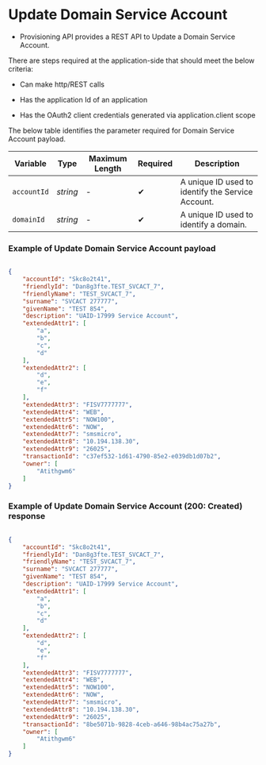 # Update Domain Service Account

- Provisioning API provides a REST API to Update a Domain Service Account.

There are steps required at the application-side that should meet the below criteria:  

- Can make http/REST calls  

- Has the application Id of an application

- Has the OAuth2 client credentials generated via application.client scope

<!--
type: tab
titles: Request, Response
-->

The below table identifies the parameter required for Domain Service Account payload.

| Variable | Type | Maximum Length | Required | Description |
| -------- | -- |------------| ------- | ---- |
| `accountId` | *string* | - | &#10004; | A unique ID used to identify the Service Account. |
| `domainId` | *string* | - | &#10004; | A unique ID used to identify a domain. |

### Example of Update Domain Service Account payload

```json

{
    "accountId": "Skc8o2t41",
    "friendlyId": "Dan8g3fte.TEST_SVCACT_7",
    "friendlyName": "TEST_SVCACT_7",
    "surname": "SVCACT 277777",
    "givenName": "TEST 854",
    "description": "UAID-17999 Service Account",
    "extendedAttr1": [
        "a",
        "b",
        "c",
        "d"
    ],
    "extendedAttr2": [
        "d",
        "e",
        "f"
    ],
    "extendedAttr3": "FISV7777777",
    "extendedAttr4": "WEB",
    "extendedAttr5": "NOW100",
    "extendedAttr6": "NOW",
    "extendedAttr7": "smsmicro",
    "extendedAttr8": "10.194.138.30",
    "extendedAttr9": "26025",
    "transactionId": "c37ef532-1d61-4790-85e2-e039db1d07b2",
    "owner": [
        "Atithgwm6"
    ]
}
```
<!--
type: tab
-->

### Example of Update Domain Service Account (200: Created) response

```json

{
    "accountId": "Skc8o2t41",
    "friendlyId": "Dan8g3fte.TEST_SVCACT_7",
    "friendlyName": "TEST_SVCACT_7",
    "surname": "SVCACT 277777",
    "givenName": "TEST 854",
    "description": "UAID-17999 Service Account",
    "extendedAttr1": [
        "a",
        "b",
        "c",
        "d"
    ],
    "extendedAttr2": [
        "d",
        "e",
        "f"
    ],
    "extendedAttr3": "FISV7777777",
    "extendedAttr4": "WEB",
    "extendedAttr5": "NOW100",
    "extendedAttr6": "NOW",
    "extendedAttr7": "smsmicro",
    "extendedAttr8": "10.194.138.30",
    "extendedAttr9": "26025",
    "transactionId": "8be5071b-9828-4ceb-a646-98b4ac75a27b",
    "owner": [
        "Atithgwm6"
    ]
}

```

<!-- type: tab-end -->